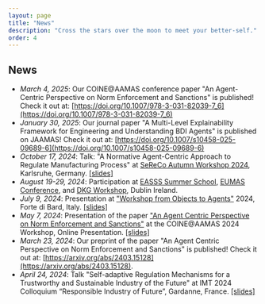 ```yaml
---
layout: page
title: "News"
description: "Cross the stars over the moon to meet your better-self."
order: 4
---
```


## News
- _March 4, 2025_: Our COINE@AAMAS conference paper "An Agent-Centric Perspective on Norm Enforcement and Sanctions" is published! Check it out at: [https://doi.org/10.1007/978-3-031-82039-7_6](https://doi.org/10.1007/978-3-031-82039-7_6) 
- _January 30, 2025_: Our journal paper "A Multi-Level Explainability Framework for Engineering and Understanding BDI Agents" is published on JAAMAS! Check it out at: [https://doi.org/10.1007/s10458-025-09689-6](https://doi.org/10.1007/s10458-025-09689-6) 
- _October 17, 2024_: Talk: "A Normative Agent-Centric Approach to Regulate Manufacturing Process" at [SeReCo Autumn Workshop 2024](https://sereco-graduate-school.github.io/2024/autumn-workshop), Karlsruhe, Germany. [[slides]](../../../../assets/pdf/sereco24.pdf)
- _August 19-29, 2024_: Participation at [EASSS Summer School](https://euramas.github.io/easss2024/), [EUMAS Conference](https://euramas.github.io/eumas2024), and [DKG Workshop](https://cost-dkg.eu), Dublin Ireland.
- _July 9, 2024_: Presentation at ["Workshop from Objects to Agents"](https://www.univda.it/woa2024/) 2024, Forte di Bard, Italy. [[slides]](../../../../assets/pdf/woa24.pdf)
- _May 7, 2024_: Presentation of the paper ["An Agent Centric Perspective on Norm Enforcement and Sanctions"](https://arxiv.org/abs/2403.15128) at the COINE@AAMAS 2024 Workshop, Online Presentation. [[slides]](../../../../assets/pdf/coine24.pdf)
- _March 23, 2024_: Our preprint of the paper "An Agent Centric Perspective on Norm Enforcement and Sanctions" is published! Check it out at: [https://arxiv.org/abs/2403.15128](https://arxiv.org/abs/2403.15128).
- _April 24, 2024_: Talk "Self-adaptive Regulation Mechanisms for a Trustworthy and Sustainable Industry of the Future" at IMT 2024 Colloquium “Responsible Industry of Future”, Gardanne, France. [[slides]](../../../../assets/pdf/phd-imt-colloque.pdf)


